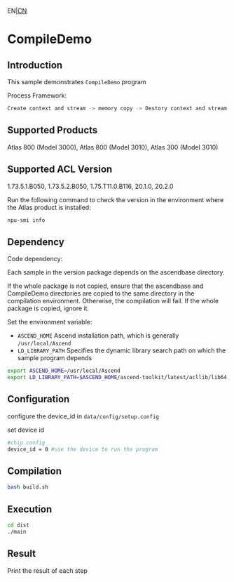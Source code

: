 EN|[CN](README.zh.md)
# CompileDemo

## Introduction

This sample demonstrates `CompileDemo` program

Process Framework:
```bash
Create context and stream -> memory copy -> Destory context and stream
```

## Supported Products

Atlas 800 (Model 3000), Atlas 800 (Model 3010), Atlas 300 (Model 3010)

## Supported ACL Version

1.73.5.1.B050, 1.73.5.2.B050, 1.75.T11.0.B116, 20.1.0, 20.2.0

Run the following command to check the version in the environment where the Atlas product is installed:
```bash
npu-smi info
```

## Dependency

Code dependency:

Each sample in the version package depends on the ascendbase directory.

If the whole package is not copied, ensure that the ascendbase and CompileDemo directories are copied to the same directory in the compilation environment. Otherwise, the compilation will fail. If the whole package is copied, ignore it.

Set the environment variable:
*  `ASCEND_HOME`      Ascend installation path, which is generally `/usr/local/Ascend`
*  `LD_LIBRARY_PATH`  Specifies the dynamic library search path on which the sample program depends

```bash
export ASCEND_HOME=/usr/local/Ascend
export LD_LIBRARY_PATH=$ASCEND_HOME/ascend-toolkit/latest/acllib/lib64:$LD_LIBRARY_PATH
```

## Configuration

configure the device_id in `data/config/setup.config`

set device id
```bash
#chip config
device_id = 0 #use the device to run the program
```

## Compilation
```bash
bash build.sh
```

## Execution
```bash
cd dist
./main
```

## Result

Print the result of each step
